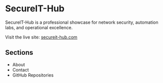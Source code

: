 # SecureIT-Hub

SecureIT-Hub is a professional showcase for network security, automation labs, and operational excellence.

Visit the live site: [secureit-hub.com](https://secureit-hub.com)

## Sections
- About
- Contact
- GitHub Repositories

